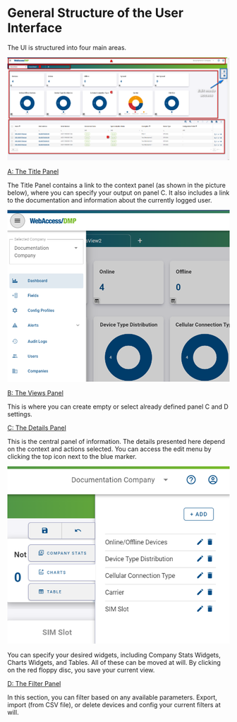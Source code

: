 # General Structure of the User Interface

The UI is structured into four main areas. 

![Structure](./General-UI.png)



<u>A: The Title Panel</u>

The Title Panel contains a link to the context panel (as shown in the picture below), where you can specify your output on panel C. It also includes a link to the documentation and information about the currently logged user.

![Structure](./General-UI2.png)

<u>B: The Views Panel</u>

This is where you can create empty or select already defined panel C and D settings.

<u>C: The Details Panel</u>

This is the central panel of information. The details presented here depend on the context and actions selected. You can access the edit menu by clicking the top icon next to the blue marker.

![Structure](./General-UI3.png)

You can specify your desired widgets, including Company Stats Widgets, Charts Widgets, and Tables. All of these can be moved at will. By clicking on the red floppy disc, you save your current view.

<u>D: The Filter Panel</u>

In this section, you can filter based on any available parameters. Export, import (from CSV file), or delete devices and config your current filters at will.

